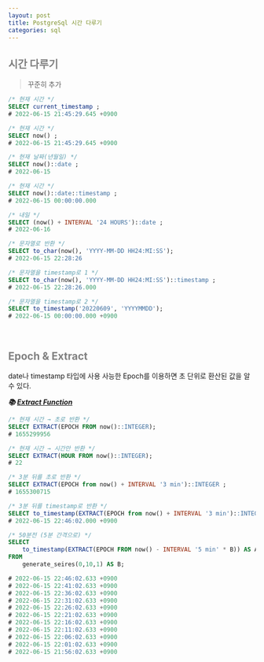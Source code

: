 ```yaml
---
layout: post
title: PostgreSql 시간 다루기
categories: sql
---
```


## <span style="color:gray">시간 다루기</span>

> 꾸준히 추가

```sql
/* 현재 시간 */
SELECT current_timestamp ;
# 2022-06-15 21:45:29.645 +0900

/* 현재 시간 */
SELECT now() ;
# 2022-06-15 21:45:29.645 +0900

/* 현재 날짜(년월일) */
SELECT now()::date ;
# 2022-06-15

/* 현재 시간 */
SELECT now()::date::timestamp ;
# 2022-06-15 00:00:00.000

/* 내일 */
SELECT (now() + INTERVAL '24 HOURS')::date ;
# 2022-06-16

/* 문자열로 반환 */
SELECT to_char(now(), 'YYYY-MM-DD HH24:MI:SS');
# 2022-06-15 22:28:26

/* 문자열을 timestamp로 1 */
SELECT to_char(now(), 'YYYY-MM-DD HH24:MI:SS')::timestamp ;
# 2022-06-15 22:28:26.000

/* 문자열을 timestamp로 2 */
SELECT to_timestamp('20220609', 'YYYYMMDD');
# 2022-06-15 00:00:00.000 +0900
```

<br>

## <span style="color:gray">Epoch & Extract</span>

date나 timestamp 타입에 사용 사능한 Epoch를 이용하면 초 단위로 환산된 값을 알 수 있다.

***📚 [Extract Function](https://www.postgresqltutorial.com/postgresql-date-functions/postgresql-extract/)***


```sql
/* 현재 시간 → 초로 반환 */
SELECT EXTRACT(EPOCH FROM now()::INTEGER);
# 1655299956

/* 현재 시간 → 시간만 반환 */
SELECT EXTRACT(HOUR FROM now()::INTEGER);
# 22

/* 3분 뒤를 초로 반환 */
SELECT EXTRACT(EPOCH from now() + INTERVAL '3 min')::INTEGER ;
# 1655300715

/* 3분 뒤를 timestamp로 반환 */
SELECT to_timestamp(EXTRACT(EPOCH from now() + INTERVAL '3 min')::INTEGER) ;
# 2022-06-15 22:46:02.000 +0900

/* 50분전 (5분 간격으로) */
SELECT 
    to_timestamp(EXTRACT(EPOCH FROM now() - INTERVAL '5 min' * B)) AS A
FROM 
    generate_seires(0,10,1) AS B;

# 2022-06-15 22:46:02.633 +0900
# 2022-06-15 22:41:02.633 +0900
# 2022-06-15 22:36:02.633 +0900
# 2022-06-15 22:31:02.633 +0900
# 2022-06-15 22:26:02.633 +0900
# 2022-06-15 22:21:02.633 +0900
# 2022-06-15 22:16:02.633 +0900
# 2022-06-15 22:11:02.633 +0900
# 2022-06-15 22:06:02.633 +0900
# 2022-06-15 22:01:02.633 +0900
# 2022-06-15 21:56:02.633 +0900

```